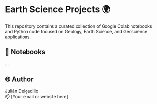 # Earth Science Projects 🌍

This repository contains a curated collection of Google Colab notebooks and Python code focused on Geology, Earth Science, and Geoscience applications.

## 📌 Notebooks

...

## 🌐 Author
Julián Delgadillo  
📫 [Your email or website here]
